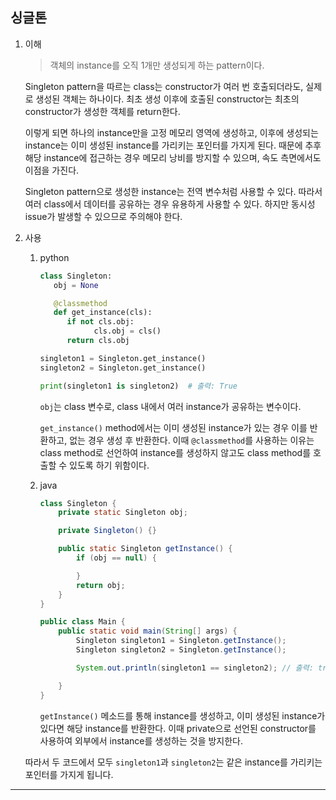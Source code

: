 ## 싱글톤

1.  이해

    > 객체의 instance를 오직 1개만 생성되게 하는 pattern이다.

    Singleton pattern을 따르는 class는 constructor가 여러 번 호출되더라도, 실제로 생성된 객체는 하나이다. 최초 생성 이후에 호출된 constructor는 최초의 constructor가 생성한 객체를 return한다.

    이렇게 되면 하나의 instance만을 고정 메모리 영역에 생성하고, 이후에 생성되는 instance는 이미 생성된 instance를 가리키는 포인터를 가지게 된다. 때문에 추후 해당 instance에 접근하는 경우 메모리 낭비를 방지할 수 있으며, 속도 측면에서도 이점을 가진다.

    Singleton pattern으로 생성한 instance는 전역 변수처럼 사용할 수 있다. 따라서 여러 class에서 데이터를 공유하는 경우 유용하게 사용할 수 있다. 하지만 동시성 issue가 발생할 수 있으므로 주의해야 한다.

2.  사용

    1.  python

        ```python
        class Singleton:
           obj = None

           @classmethod
           def get_instance(cls):
              if not cls.obj:
                    cls.obj = cls()
              return cls.obj

        singleton1 = Singleton.get_instance()
        singleton2 = Singleton.get_instance()

        print(singleton1 is singleton2)  # 출력: True
        ```

        `obj`는 class 변수로, class 내에서 여러 instance가 공유하는 변수이다.

        `get_instance()` method에서는 이미 생성된 instance가 있는 경우 이를 반환하고, 없는 경우 생성 후 반환한다. 이때 `@classmethod`를 사용하는 이유는 class method로 선언하여 instance를 생성하지 않고도 class method를 호출할 수 있도록 하기 위함이다.

    2.  java

        ```java
        class Singleton {
            private static Singleton obj;

            private Singleton() {}

            public static Singleton getInstance() {
                if (obj == null) {

                }
                return obj;
            }
        }

        public class Main {
            public static void main(String[] args) {
                Singleton singleton1 = Singleton.getInstance();
                Singleton singleton2 = Singleton.getInstance();

                System.out.println(singleton1 == singleton2); // 출력: true

            }
        }
        ```

        `getInstance()` 메소드를 통해 instance를 생성하고, 이미 생성된 instance가 있다면 해당 instance를 반환한다. 이때 private으로 선언된 constructor를 사용하여 외부에서 instance를 생성하는 것을 방지한다.

    따라서 두 코드에서 모두 `singleton1`과 `singleton2`는 같은 instance를 가리키는 포인터를 가지게 됩니다.

---
